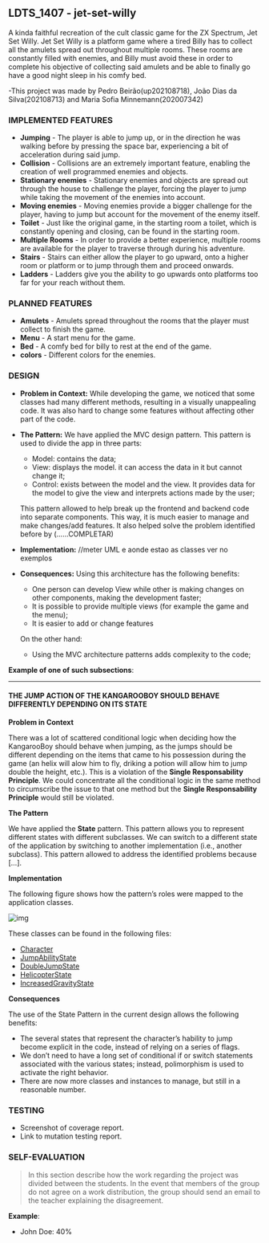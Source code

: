 ## LDTS_1407 - jet-set-willy

A kinda faithful recreation of the cult classic game for the ZX Spectrum, Jet Set Willy.
Jet Set Willy is a platform game where a tired Billy has to collect all the amulets spread out throughout multiple rooms.
These rooms are constantly filled with enemies, and Billy must avoid these in order to complete his objective of collecting
said amulets and be able to finally go have a good night sleep in his comfy bed.

-This project was made by Pedro Beirão(up202108718), João Dias da Silva(202108713) and Maria Sofia Minnemann(202007342)

### IMPLEMENTED FEATURES

- **Jumping** - The player is able to jump up, or in the direction he was walking before by pressing the space bar, experiencing a bit of acceleration during said jump.
- **Collision** - Collisions are an extremely important feature, enabling the creation of well programmed enemies and objects.
- **Stationary enemies** - Stationary enemies and objects are spread out through the house to challenge the player, forcing the player to jump while taking the movement of the enemies into account.
- **Moving enemies** - Moving enemies provide a bigger challenge for the player, having to jump but account for the movement of the enemy itself.
- **Toilet** - Just like the original game, in the starting room a toilet, which is constantly opening and closing, can be found in the starting room.
- **Multiple Rooms** - In order to provide a better experience, multiple rooms are available for the player to traverse through during his adventure.
- **Stairs** - Stairs can either allow the player to go upward, onto a higher room or platform or to jump through them and proceed onwards.
- **Ladders** - Ladders give you the ability to go upwards onto platforms too far for your reach without them.

### PLANNED FEATURES

- **Amulets** - Amulets spread throughout the rooms that the player must collect to finish the game.
- **Menu** - A start menu for the game.
- **Bed** - A comfy bed for billy to rest at the end of the game.
- **colors** - Different colors for the enemies.

### DESIGN

- **Problem in Context:** While developing the game, we noticed that some classes had many different methods, resulting in a visually unappealing code. It was also hard to change some features without affecting other part of the code.
 
- **The Pattern:** We have applied the MVC design pattern. This pattern is used to divide the app in three parts:
  - Model: contains the data;
  - View: displays the model. it can access the data in it but cannot change it;
  - Control: exists between the model and the view. It provides data for the model to give the view and interprets actions made by the user;

  This pattern allowed to help break up the frontend and backend code into separate components. This way, it is much easier to manage and make changes/add features. It also helped solve the problem identified before by (......COMPLETAR)

- **Implementation:** //meter UML e aonde estao as classes ver no exemplos

- **Consequences:** Using this architecture has the following benefits:
  - One person can develop View while other is making changes on other components, making the development faster;
  - It is possible to provide multiple views (for example the game and the menu);
  - It is easier to add or change features
  
  On the other hand:
  - Using the MVC architecture patterns adds complexity to the code;


**Example of one of such subsections**:

------

#### THE JUMP ACTION OF THE KANGAROOBOY SHOULD BEHAVE DIFFERENTLY DEPENDING ON ITS STATE

**Problem in Context**

There was a lot of scattered conditional logic when deciding how the KangarooBoy should behave when jumping, as the jumps should be different depending on the items that came to his possession during the game (an helix will alow him to fly, driking a potion will allow him to jump double the height, etc.). This is a violation of the **Single Responsability Principle**. We could concentrate all the conditional logic in the same method to circumscribe the issue to that one method but the **Single Responsability Principle** would still be violated.

**The Pattern**

We have applied the **State** pattern. This pattern allows you to represent different states with different subclasses. We can switch to a different state of the application by switching to another implementation (i.e., another subclass). This pattern allowed to address the identified problems because […].

**Implementation**

The following figure shows how the pattern’s roles were mapped to the application classes.

![img](https://www.fe.up.pt/~arestivo/page/img/examples/lpoo/state.svg)

These classes can be found in the following files:

- [Character](https://web.fe.up.pt/~arestivo/page/courses/2021/lpoo/template/src/main/java/Character.java)
- [JumpAbilityState](https://web.fe.up.pt/~arestivo/page/courses/2021/lpoo/template/src/main/java/JumpAbilityState.java)
- [DoubleJumpState](https://web.fe.up.pt/~arestivo/page/courses/2021/lpoo/template/src/main/java/DoubleJumpState.java)
- [HelicopterState](https://web.fe.up.pt/~arestivo/page/courses/2021/lpoo/template/src/main/java/HelicopterState.java)
- [IncreasedGravityState](https://web.fe.up.pt/~arestivo/page/courses/2021/lpoo/template/src/main/java/IncreasedGravityState.java)

**Consequences**

The use of the State Pattern in the current design allows the following benefits:

- The several states that represent the character’s hability to jump become explicit in the code, instead of relying on a series of flags.
- We don’t need to have a long set of conditional if or switch statements associated with the various states; instead, polimorphism is used to activate the right behavior.
- There are now more classes and instances to manage, but still in a reasonable number.


### TESTING

- Screenshot of coverage report.
- Link to mutation testing report.

### SELF-EVALUATION

> In this section describe how the work regarding the project was divided between the students. In the event that members of the group do not agree on a work distribution, the group should send an email to the teacher explaining the disagreement.

**Example**:

- John Doe: 40%